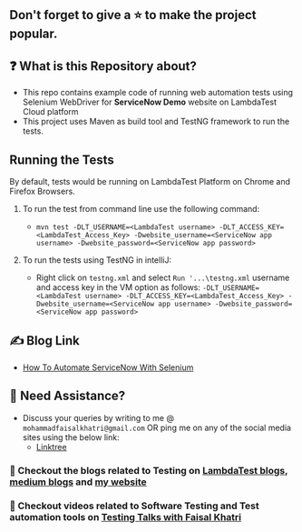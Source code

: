 ## Don't forget to give a :star: to make the project popular.

## :question: What is this Repository about?

- This repo contains example code of running web automation tests using Selenium WebDriver for **ServiceNow Demo**
  website on LambdaTest Cloud platform
- This project uses Maven as build tool and TestNG framework to run the tests.

## Running the Tests

By default, tests would be running on LambdaTest Platform on Chrome and Firefox Browsers.

1. To run the test from command line use the following command:

    - `mvn test -DLT_USERNAME=<LambdaTest username> -DLT_ACCESS_KEY=<LambdaTest_Access_Key> -Dwebsite_username=<ServiceNow app username> -Dwebsite_password=<ServiceNow app password>`

2. To run the tests using TestNG in intelliJ:

    - Right click on `testng.xml` and select `Run '...\testng.xml`
      username and access key in the VM option as follows:
      `-DLT_USERNAME=<LambdaTest username> -DLT_ACCESS_KEY=<LambdaTest_Access_Key> -Dwebsite_username=<ServiceNow app
      username> -Dwebsite_password=<ServiceNow app password>`

## :writing_hand: Blog Link

- [How To Automate ServiceNow With Selenium](https://www.lambdatest.com/blog/automating-servicenow-with-selenium/)

## 🧬 Need Assistance?

- Discuss your queries by writing to me @ `mohammadfaisalkhatri@gmail.com`
  OR ping me on any of the social media sites using the below link:
    - [Linktree](https://linktr.ee/faisalkhatri)

### :thought_balloon: Checkout the blogs related to Testing on [LambdaTest blogs](https://www.lambdatest.com/blog/author/mfaisalkhatri/), [medium blogs](https://medium.com/@iamfaisalkhatri) and [my website](https://mfaisalkhatri.github.io)  

### :bookmark: Checkout videos related to Software Testing and Test automation tools on [Testing Talks with Faisal Khatri](https://www.youtube.com/@faisalkhatriqa)